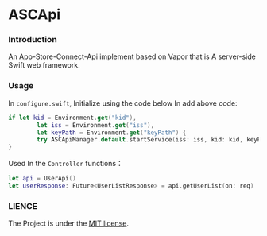 # ASCApi

### Introduction

An App-Store-Connect-Api implement based on Vapor that is A server-side Swift web framework.

### Usage

In `configure.swift`, Initialize using the code below In add above code: 
```swift
if let kid = Environment.get("kid"),
        let iss = Environment.get("iss"),
        let keyPath = Environment.get("keyPath") {
        try ASCApiManager.default.startService(iss: iss, kid: kid, keyPath: keyPath)
}
```
Used In the `Controller` functions：
```swift
let api = UserApi()
let userResponse: Future<UserListResponse> = api.getUserList(on: req)
```
### LIENCE
The Project is under the [MIT license](https://github.com/Tuluobo/app-store-connect/blob/master/LICENSE).

